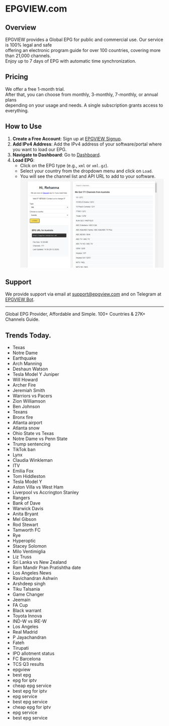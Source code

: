 # EPGVIEW.com



## Overview
EPGVIEW provides a Global EPG for public and commercial use. Our service is 100% legal and safe\
offering an electronic program guide for over 100 countries, covering more than 21,000 channels.\
Enjoy up to 7 days of EPG with automatic time synchronization.

## Pricing
We offer a free 1-month trial. \
After that, you can choose from monthly, 3-monthly, 7-monthly, or annual plans \
depending on your usage and needs. A single subscription grants access to everything.

## How to Use
1. **Create a Free Account**: Sign up at [EPGVIEW Signup](https://epgview.com/signup.php).
2. **Add IPv4 Address**: Add the IPv4 address of your software/portal where you want to load our EPG.
3. **Navigate to Dashboard**: Go to [Dashboard](https://epgview.com/dashboard.php).
4. **Load EPG**:
   - Click on the EPG type (e.g., `xml` or `xml.gz`).
   - Select your country from the dropdown menu and click on `Load`.
   - You will see the channel list and API URL to add to your software.
![EPGVIEW](img/dashboard.png)
## Support
We provide support via email at [support@epgview.com](mailto:support@epgview.com) and on Telegram at [EPGVIEW Bot](https://t.me/epgview_bot).

---

Global EPG Provider, Affordable and Simple. 100+ Countries & 27K+ Channels Guide.

## Trends Today.

- Texas
- Notre Dame
- Earthquake
- Arch Manning
- Deshaun Watson
- Tesla Model Y Juniper
- Will Howard
- Archer Fire
- Jeremiah Smith
- Warriors vs Pacers
- Zion Williamson
- Ben Johnson
- Texans
- Bronx fire
- Atlanta airport
- Atlanta snow
- Ohio State vs Texas
- Notre Dame vs Penn State
- Trump sentencing
- TikTok ban
- Lynx
- Claudia Winkleman
- ITV
- Emilia Fox
- Tom Hiddleston
- Tesla Model Y
- Aston Villa vs West Ham
- Liverpool vs Accrington Stanley
- Rangers
- Bank of Dave
- Warwick Davis
- Anita Bryant
- Mel Gibson
- Rod Stewart
- Tamworth FC
- Rye
- Hyperoptic
- Stacey Solomon
- Milo Ventimiglia
- Liz Truss
- Sri Lanka vs New Zealand
- Ram Mandir Pran Pratishtha date
- Los Angeles News
- Ravichandran Ashwin
- Arshdeep singh
- Tiku Talsania
- Game Changer
- Jeemain
- FA Cup
- Black warrant
- Toyota Innova
- IND-W vs IRE-W
- Los Angeles
- Real Madrid
- P Jayachandran
- Fateh
- Tirupati
- IPO allotment status
- FC Barcelona
- TCS Q3 results
- epgview
- best epg
- epg for iptv
- cheap epg service
- best epg for iptv
- epg service
- best epg service
- cheap epg for iptv
- epg service
- best epg service
